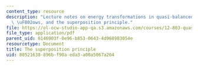 ```yaml
---
content_type: resource
description: "Lecture notes on energy transformations in quasi-balanced and quasi-geostrophic\
  \ \uFB02ows, and the superposition principle."
file: https://ol-ocw-studio-app-qa.s3.amazonaws.com/courses/12-803-quasi-balanced-circulations-in-oceans-and-atmospheres-fall-2009/80521638896bf90aeda3a00a5067a264_MIT12_803F09_lec13.pdf
file_type: application/pdf
parent_uid: 6146903f-0e96-b853-0643-4d968983054e
resourcetype: Document
title: The superposition principle
uid: 80521638-896b-f90a-eda3-a00a5067a264
---
```

